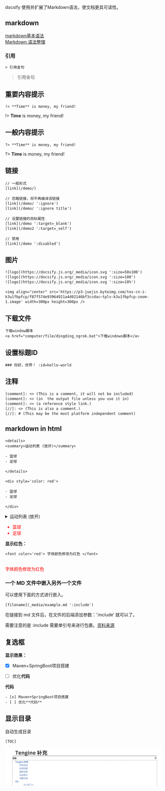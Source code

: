 docsify 使用并扩展了Markdown语法，使文档更具可读性。<br>

## markdown
[markdown基本语法](https://www.jianshu.com/p/191d1e21f7ed)<br>
[Markdown 语法整理](https://www.jianshu.com/p/b03a8d7b1719)<br>

### 引用

```
> 引用金句
```

> 引用金句

## 重要内容提示

```
!> **Time** is money, my friend!
```

!> **Time** is money, my friend!

## 一般内容提示

```
?> **Time** is money, my friend!
```

?> **Time** is money, my friend!

## 链接

```
// 一般形式
[link](/demo/)

// 忽略链接，将不再编译该链接
[link](/demo/ ':ignore')
[link](/demo/ ':ignore title')

// 设置链接的目标属性
[link](/demo ':target=_blank')
[link](/demo2 ':target=_self')

// 禁用
[link](/demo ':disabled')

```

## 图片

```
![logo](https://docsify.js.org/_media/icon.svg ':size=50x100')
![logo](https://docsify.js.org/_media/icon.svg ':size=100')
![logo](https://docsify.js.org/_media/icon.svg ':size=10%')

<img align="center" src='https://p3-juejin.byteimg.com/tos-cn-i-k3u1fbpfcp/f87f574e93964921a4d02146bf3ccdac~tplv-k3u1fbpfcp-zoom-1.image' width=300px height=300px />
```

## 下载文件

```
下载window脚本
<a href="computer/file/dingding_ngrok.bat">下载windows脚本</a>
```

## 设置标题ID

```
### 你好，世界！ :id=hello-world
```

## 注释

~~~~
[comment]: <> (This is a comment, it will not be included)
[comment]: <> (in  the output file unless you use it in)
[comment]: <> (a reference style link.)
[//]: <> (This is also a comment.)
[//]: # (This may be the most platform independent comment)
~~~~


## markdown in html

```
<details>
<summary>运动列表 (放开)</summary>

- 篮球
- 足球

</details>

<div style='color: red'>

- 篮球
- 足球

</div>

```

<details>
<summary>运动列表 (放开)</summary>

- 篮球
- 足球

</details>

<div style='color: red'>

- 篮球
- 足球

</div>

**显示红色：**

~~~~shell
<font color='red'> 字体颜色修改为红色 </font>
~~~~
<br/>
<font color='red'> 字体颜色修改为红色 </font>

### 一个 MD 文件中嵌入另外一个文件

可以使用下面的方式进行嵌入。

`[filename](_media/example.md ':include')`

在链接到 md 文件后，在文件的后端添加参数：’:include’ 就可以了。

需要注意的是 :include 需要单引号来进行包裹。[资料来源](https://blog.51cto.com/u_15077561/4192195)

## 复选框

**显示效果：**

- [x] Maven+SpringBoot项目搭建
- [ ] 优化**代码**


**代码**

~~~~
- [x] Maven+SpringBoot项目搭建
- [ ] 优化**代码**
~~~~

## 显示目录

自动生成目录

```
[TOC]
```

![image-20230629102109416](img\image-20230629102109416.png)